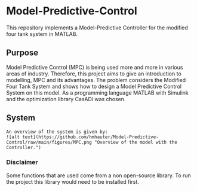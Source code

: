 # Model-Predictive-Control
This repository implements a Model-Predictive Controller for the modified four tank system in MATLAB. 
## Purpose
Model Predictive Control (MPC) is being used more and more in various areas of industry. Therefore, this project aims to give an introduction to modelling, MPC and its advantages. The problem considers the Modified Four Tank System and shows how to design a Model Predictive Control System
on this model. As a programming language MATLAB with Simulink and the optimization library CasADi was chosen.

## System 
```
An overview of the system is given by: 
![alt text](https://github.com/hmhauter/Model-Predictive-Control/raw/main/figures/MPC.png "Overview of the model with the Controller.")

```

### Disclaimer
Some functions that are used come from a non open-source library. To run the project this library would need to be installed first.
